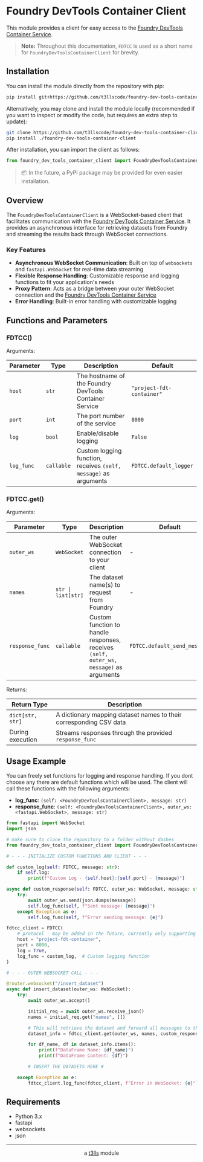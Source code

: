 # Foundry DevTools Container Client

This module provides a client for easy access to the [Foundry DevTools Container Service](https://github.com/t3llscode/foundry-dev-tools-container).

> **Note:** Throughout this documentation, `FDTCC` is used as a short name for `FoundryDevToolsContainerClient` for brevity.

## Installation


You can install the module directly from the repository with pip:

```bash
pip install git+https://github.com/t3llscode/foundry-dev-tools-container-client.git
```

Alternatively, you may clone and install the module locally (recommended if you want to inspect or modify the code, but requires an extra step to update):

```bash
git clone https://github.com/t3llscode/foundry-dev-tools-container-client.git
pip install ./foundry-dev-tools-container-client
```

After installation, you can import the client as follows:

```python
from foundry_dev_tools_container_client import FoundryDevToolsContainerClient as FDTCC
```

> 📦 In the future, a PyPI package may be provided for even easier installation.

## Overview

The `FoundryDevToolsContainerClient` is a WebSocket-based client that facilitates communication with the [Foundry DevTools Container Service](https://github.com/t3llscode/foundry-dev-tools-container). It provides an asynchronous interface for retrieving datasets from Foundry and streaming the results back through WebSocket connections.

### Key Features

- **Asynchronous WebSocket Communication**: Built on top of `websockets` and `fastapi.WebSocket` for real-time data streaming
- **Flexible Response Handling**: Customizable response and logging functions to fit your application's needs
- **Proxy Pattern**: Acts as a bridge between your outer WebSocket connection and the [Foundry DevTools Container Service](https://github.com/t3llscode/foundry-dev-tools-container)
- **Error Handling**: Built-in error handling with customizable logging

## Functions and Parameters

### FDTCC()

Arguments:

| Parameter | Type | Description | Default |
|-----------|------|-------------|---------|
| `host` | `str` | The hostname of the Foundry DevTools Container Service | `"project-fdt-container"` |
| `port` | `int` | The port number of the service | `8000` |
| `log` | `bool` | Enable/disable logging | `False` |
| `log_func` | `callable` | Custom logging function, receives `(self, message)` as arguments | `FDTCC.default_logger` |

### FDTCC.get()

Arguments:

| Parameter | Type | Description | Default |
|-----------|------|-------------|---------|
| `outer_ws` | `WebSocket` | The outer WebSocket connection to your client | - |
| `names` | `str \| list[str]` | The dataset name(s) to request from Foundry | - |
| `response_func` | `callable` | Custom function to handle responses, receives `(self, outer_ws, message)` as arguments | `FDTCC.default_send_message` |

Returns:

| Return Type | Description |
|-------------|-------------|
| `dict[str, str]` | A dictionary mapping dataset names to their corresponding CSV data |
| During execution | Streams responses through the provided `response_func` |

## Usage Example

You can freely set functions for logging and response handling. If you dont choose any there are default functions which will be used. The client will call these functions with the following arguments:

- <b>log_func</b>: ```(self: <FoundryDevToolsContainerClient>, message: str)```
- <b>response_func</b>: ```(self: <FoundryDevToolsContainerClient>, outer_ws: <fastapi.WebSocket>, message: str)```

```python
from fastapi import WebSocket
import json

# make sure to clone the repository to a folder without dashes
from foundry_dev_tools_container_client import FoundryDevToolsContainerClient as FDTCC

# - - - INITIALIZE CUSTOM FUNCTIONS AND CLIENT - - -

def custom_log(self: FDTCC, message: str):
    if self.log:
        print(f"Custom Log - {self.host}:{self.port} - {message}")

async def custom_response(self: FDTCC, outer_ws: WebSocket, message: str):
    try:
        await outer_ws.send(json.dumps(message))
        self.log_func(self, f"Sent message: {message}")
    except Exception as e:
        self.log_func(self, f"Error sending message: {e}")

fdtcc_client = FDTCC(
    # protocol - may be added in the future, currently only supporting ws
    host = "project-fdt-container",
    port = 8000,
    log = True,
    log_func = custom_log,  # Custom logging function
)

# - - - OUTER WEBSOCKET CALL - - -

@router.websocket("/insert_dataset")
async def insert_dataset(outer_ws: WebSocket):
    try:
        await outer_ws.accept()

        initial_req = await outer_ws.receive_json()
        names = initial_req.get("names", [])

        # This will retrieve the dataset and forward all messages to the outer_ws
        dataset_info = fdtcc_client.get(outer_ws, names, custom_response)

        for df_name, df in dataset_info.items():
            print(f"DataFrame Name: {df_name}")
            print(f"DataFrame Content: {df}")

        # INSERT THE DATASETS HERE #

    except Exception as e:
        fdtcc_client.log_func(fdtcc_client, f"Error in WebSocket: {e}")
```

## Requirements

- Python 3.x
- fastapi
- websockets
- json

---

<div align="center">

a [t3lls](https://t3l.ls) module

</div>

